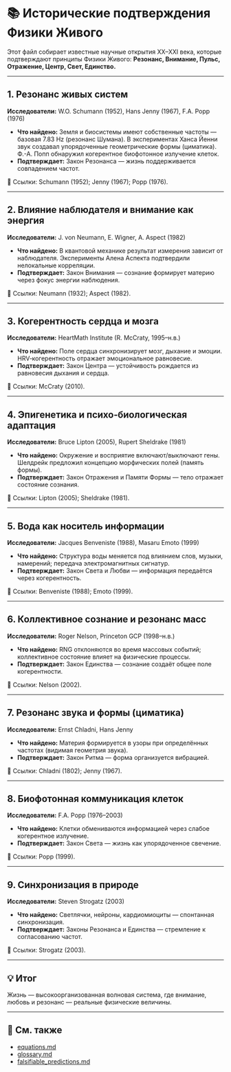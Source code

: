 # 📚 Исторические подтверждения Физики Живого

Этот файл собирает известные научные открытия XX–XXI века, которые подтверждают принципы Физики Живого: **Резонанс, Внимание, Пульс, Отражение, Центр, Свет, Единство.**

---

## 1. Резонанс живых систем
**Исследователи:** W.O. Schumann (1952), Hans Jenny (1967), F.A. Popp (1976)

- **Что найдено:** Земля и биосистемы имеют собственные частоты — базовая 7.83 Hz (резонанс Шумана). В экспериментах Ханса Йенни звук создавал упорядоченные геометрические формы (циматика). Ф.-А. Попп обнаружил когерентное биофотонное излучение клеток.
- **Подтверждает:** Закон Резонанса — жизнь поддерживается совпадением частот.

📘 Ссылки: Schumann (1952); Jenny (1967); Popp (1976).

---

## 2. Влияние наблюдателя и внимание как энергия
**Исследователи:** J. von Neumann, E. Wigner, A. Aspect (1982)

- **Что найдено:** В квантовой механике результат измерения зависит от наблюдателя. Эксперименты Алена Аспекта подтвердили нелокальные корреляции.
- **Подтверждает:** Закон Внимания — сознание формирует материю через фокус энергии наблюдения.

📘 Ссылки: Neumann (1932); Aspect (1982).

---

## 3. Когерентность сердца и мозга
**Исследователи:** HeartMath Institute (R. McCraty, 1995–н.в.)

- **Что найдено:** Поле сердца синхронизирует мозг, дыхание и эмоции. HRV‑когерентность отражает эмоциональное равновесие.
- **Подтверждает:** Закон Центра — устойчивость рождается из равновесия дыхания и сердца.

📘 Ссылки: McCraty (2010).

---

## 4. Эпигенетика и психо‑биологическая адаптация
**Исследователи:** Bruce Lipton (2005), Rupert Sheldrake (1981)

- **Что найдено:** Окружение и восприятие включают/выключают гены. Шелдрейк предложил концепцию морфических полей (память формы).
- **Подтверждает:** Закон Отражения и Памяти Формы — тело отражает состояние сознания.

📘 Ссылки: Lipton (2005); Sheldrake (1981).

---

## 5. Вода как носитель информации
**Исследователи:** Jacques Benveniste (1988), Masaru Emoto (1999)

- **Что найдено:** Структура воды меняется под влиянием слов, музыки, намерений; передача электромагнитных сигнатур.
- **Подтверждает:** Закон Света и Любви — информация передаётся через когерентность.

📘 Ссылки: Benveniste (1988); Emoto (1999).

---

## 6. Коллективное сознание и резонанс масс
**Исследователи:** Roger Nelson, Princeton GCP (1998–н.в.)

- **Что найдено:** RNG отклоняются во время массовых событий; коллективное состояние влияет на физические процессы.
- **Подтверждает:** Закон Единства — сознание создаёт общее поле когерентности.

📘 Ссылки: Nelson (2002).

---

## 7. Резонанс звука и формы (циматика)
**Исследователи:** Ernst Chladni, Hans Jenny

- **Что найдено:** Материя формируется в узоры при определённых частотах (видимая геометрия звука).
- **Подтверждает:** Закон Ритма — форма организуется вибрацией.

📘 Ссылки: Chladni (1802); Jenny (1967).

---

## 8. Биофотонная коммуникация клеток
**Исследователи:** F.A. Popp (1976–2003)

- **Что найдено:** Клетки обмениваются информацией через слабое когерентное излучение.
- **Подтверждает:** Закон Света — жизнь как упорядоченное свечение.

📘 Ссылки: Popp (1999).

---

## 9. Синхронизация в природе
**Исследователи:** Steven Strogatz (2003)

- **Что найдено:** Светлячки, нейроны, кардиомиоциты — спонтанная синхронизация.
- **Подтверждает:** Законы Резонанса и Единства — стремление к согласованию частот.

📘 Ссылки: Strogatz (2003).

---

## 💡 Итог
Жизнь — высокоорганизованная волновая система, где внимание, любовь и резонанс — реальные физические величины.

---

## 📎 См. также
- [equations.md](equations.md)
- [glossary.md](glossary.md)
- [falsifiable_predictions.md](falsifiable_predictions.md)
